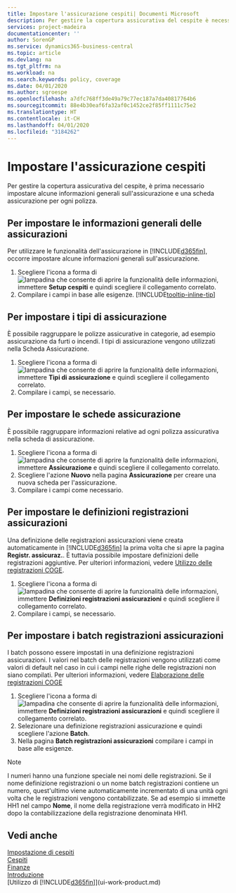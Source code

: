 ```yaml
---
title: Impostare l'assicurazione cespiti| Documenti Microsoft
description: Per gestire la copertura assicurativa del cespite è necessario impostare le informazioni generali sull'assicurazione e una scheda assicurazione.
services: project-madeira
documentationcenter: ''
author: SorenGP
ms.service: dynamics365-business-central
ms.topic: article
ms.devlang: na
ms.tgt_pltfrm: na
ms.workload: na
ms.search.keywords: policy, coverage
ms.date: 04/01/2020
ms.author: sgroespe
ms.openlocfilehash: a7dfc768ff3de49a79c77ec187a7da40817764b6
ms.sourcegitcommit: 88e4b30eaf6fa32af0c1452ce2f85ff1111c75e2
ms.translationtype: HT
ms.contentlocale: it-CH
ms.lasthandoff: 04/01/2020
ms.locfileid: "3184262"
---
```

# <a name="set-up-fixed-asset-insurance"></a>Impostare l'assicurazione cespiti
Per gestire la copertura assicurativa del cespite, è prima necessario impostare alcune informazioni generali sull'assicurazione e una scheda assicurazione per ogni polizza.

## <a name="to-set-up-general-insurance-information"></a>Per impostare le informazioni generali delle assicurazioni
Per utilizzare le funzionalità dell'assicurazione in [!INCLUDE[d365fin](includes/d365fin_md.md)], occorre impostare alcune informazioni generali sull'assicurazione.  

1. Scegliere l'icona a forma di ![lampadina che consente di aprire la funzionalità delle informazioni](media/ui-search/search_small.png "Informazioni sull'operazione che si desidera eseguire"), immettere **Setup cespiti** e quindi scegliere il collegamento correlato.  
2. Compilare i campi in base alle esigenze. [!INCLUDE[tooltip-inline-tip](includes/tooltip-inline-tip_md.md)]  

## <a name="to-set-up-insurance-types"></a>Per impostare i tipi di assicurazione
È possibile raggruppare le polizze assicurative in categorie, ad esempio assicurazione da furti o incendi. I tipi di assicurazione vengono utilizzati nella Scheda Assicurazione.

1. Scegliere l'icona a forma di ![lampadina che consente di aprire la funzionalità delle informazioni](media/ui-search/search_small.png "Informazioni sull'operazione che si desidera eseguire"), immettere **Tipi di assicurazione** e quindi scegliere il collegamento correlato.  
2. Compilare i campi, se necessario.

## <a name="to-set-up-insurance-cards"></a>Per impostare le schede assicurazione
È possibile raggruppare informazioni relative ad ogni polizza assicurativa nella scheda di assicurazione.  

1. Scegliere l'icona a forma di ![lampadina che consente di aprire la funzionalità delle informazioni](media/ui-search/search_small.png "Informazioni sull'operazione che si desidera eseguire"), immettere **Assicurazione** e quindi scegliere il collegamento correlato.  
2. Scegliere l'azione **Nuovo** nella pagina **Assicurazione** per creare una nuova scheda per l'assicurazione.  
3. Compilare i campi come necessario.

## <a name="to-set-up-insurance-journal-templates"></a>Per impostare le definizioni registrazioni assicurazioni
Una definizione delle registrazioni assicurazioni viene creata automaticamente in [!INCLUDE[d365fin](includes/d365fin_md.md)] la prima volta che si apre la pagina **Registr. assicuraz.**. È tuttavia possibile impostare definizioni delle registrazioni aggiuntive. Per ulteriori informazioni, vedere [Utilizzo delle registrazioni COGE](ui-work-general-journals.md).  

1. Scegliere l'icona a forma di ![lampadina che consente di aprire la funzionalità delle informazioni](media/ui-search/search_small.png "Informazioni sull'operazione che si desidera eseguire"), immettere **Definizioni registrazioni assicurazioni** e quindi scegliere il collegamento correlato.  
2. Compilare i campi, se necessario.

## <a name="to-set-up-insurance-journal-batches"></a>Per impostare i batch registrazioni assicurazioni
I batch possono essere impostati in una definizione registrazioni assicurazioni. I valori nel batch delle registrazioni vengono utilizzati come valori di default nel caso in cui i campi nelle righe delle registrazioni non siano compilati. Per ulteriori informazioni, vedere [Elaborazione delle registrazioni COGE](ui-work-general-journals.md)  

1. Scegliere l'icona a forma di ![lampadina che consente di aprire la funzionalità delle informazioni](media/ui-search/search_small.png "Informazioni sull'operazione che si desidera eseguire"), immettere **Definizioni registrazioni assicurazioni** e quindi scegliere il collegamento correlato.  
2. Selezionare una definizione registrazioni assicurazione e quindi scegliere l'azione **Batch**.
3. Nella pagina **Batch registrazioni assicurazioni** compilare i campi in base alle esigenze.

> [!NOTE]  
>   I numeri hanno una funzione speciale nei nomi delle registrazioni. Se il nome definizione registrazioni o un nome batch registrazioni contiene un numero, quest'ultimo viene automaticamente incrementato di una unità ogni volta che le registrazioni vengono contabilizzate. Se ad esempio si immette HH1 nel campo **Nome**, il nome della registrazione verrà modificato in HH2 dopo la contabilizzazione della registrazione denominata HH1.

## <a name="see-also"></a>Vedi anche
[Impostazione di cespiti](fa-setup.md)  
[Cespiti](fa-manage.md)  
[Finanze](finance.md)  
[Introduzione](product-get-started.md)  
[Utilizzo di [!INCLUDE[d365fin](includes/d365fin_md.md)]](ui-work-product.md)
